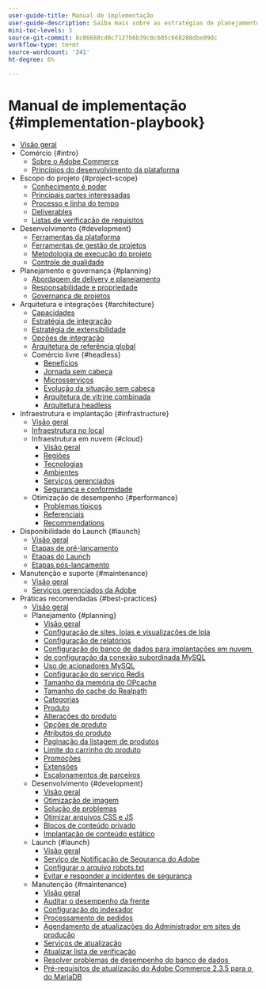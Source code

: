 ```yaml
---
user-guide-title: Manual de implementação
user-guide-description: Saiba mais sobre as estratégias de planejamento e implementação de um site bem-sucedido do Adobe Commerce.
mini-toc-levels: 3
source-git-commit: 8c86688cd0c7127b6b39c0c605c668288dbe09dc
workflow-type: tm+mt
source-wordcount: '241'
ht-degree: 6%

---
```



# Manual de implementação {#implementation-playbook}

- [Visão geral](overview.md)
- Comércio {#intro}
   - [Sobre o Adobe Commerce](intro/about-commerce.md)
   - [Princípios do desenvolvimento da plataforma](intro/platform-development.md)
- Escopo do projeto {#project-scope}
   - [Conhecimento é poder](project-scope/knowledge.md)
   - [Principais partes interessadas](project-scope/key-stakeholders.md)
   - [Processo e linha do tempo](project-scope/process-timeline.md)
   - [Deliverables](project-scope/deliverables.md)
   - [Listas de verificação de requisitos](project-scope/requirement-checklists.md)
- Desenvolvimento {#development}
   - [Ferramentas da plataforma](development/platform-tools.md)
   - [Ferramentas de gestão de projetos](development/project-management-tools.md)
   - [Metodologia de execução do projeto](development/delivery.md)
   - [Controle de qualidade](development/quality-control.md)
- Planejamento e governança {#planning}
   - [Abordagem de delivery e planejamento](planning/delivery.md)
   - [Responsabilidade e propriedade](planning/ownership.md)
   - [Governança de projetos](planning/governance.md)
- Arquitetura e integrações {#architecture}
   - [Capacidades](architecture/capabilities.md)
   - [Estratégia de integração](architecture/integration-strategy.md)
   - [Estratégia de extensibilidade](architecture/extensibility-strategy.md)
   - [Opções de integração](architecture/integration-options.md)
   - [Arquitetura de referência global](architecture/global-reference.md)
   - Comércio livre {#headless}
      - [Benefícios](architecture/headless/benefits.md)
      - [Jornada sem cabeça](architecture/headless/journey-to-headless.md)
      - [Microsserviços](architecture/headless/microservices.md)
      - [Evolução da situação sem cabeça](architecture/headless/evolution.md)
      - [Arquitetura de vitrine combinada](architecture/headless/legacy-storefront.md)
      - [Arquitetura headless](architecture/headless/adobe-commerce.md)
- Infraestrutura e implantação {#infrastructure}
   - [Visão geral](infrastructure/overview.md)
   - [Infraestrutura no local](infrastructure/on-premises.md)
   - Infraestrutura em nuvem {#cloud}
      - [Visão geral](infrastructure/cloud/overview.md)
      - [Regiões](infrastructure/cloud/regions.md)
      - [Tecnologias](infrastructure/cloud/technology.md)
      - [Ambientes](infrastructure/cloud/environments.md)
      - [Serviços gerenciados](infrastructure/cloud/managed-services.md)
      - [Segurança e conformidade](infrastructure/cloud/security.md)
   - Otimização de desempenho {#performance}
      - [Problemas típicos](infrastructure/performance/optimization.md)
      - [Referenciais](infrastructure/performance/benchmarks.md)
      - [Recommendations](infrastructure/performance/recommendations.md)
- Disponibilidade do Launch {#launch}
   - [Visão geral](launch/overview.md)
   - [Etapas de pré-lançamento](launch/pre-launch-steps.md)
   - [Etapas do Launch](launch/launch-steps.md)
   - [Etapas pós-lançamento](launch/post-launch-steps.md)
- Manutenção e suporte {#maintenance}
   - [Visão geral](maintenance/overview.md)
   - [Serviços gerenciados da Adobe](maintenance/adobe-managed-services.md)
- Práticas recomendadas {#best-practices}
   - [Visão geral](best-practices/phases.md)
   - Planejamento {#planning}
      - [Visão geral](best-practices/planning/overview.md)
      - [Configuração de sites, lojas e visualizações de loja](best-practices/planning/sites-stores-store-views.md)
      - [Configuração de relatórios](best-practices/planning/reporting-configuration.md)
      - [Configuração do banco de dados para implantações em nuvem &#x200B;](best-practices/planning/database-on-cloud.md)
      - [&#x200B; de configuração da conexão subordinada MySQL](best-practices/planning/configure-mysql-slave-connection-on-cloud.md)
      - [Uso de acionadores MySQL](best-practices/planning/mysql-triggers-usage.md)
      - [Configuração do serviço Redis](best-practices/planning/redis-service-configuration.md)
      - [Tamanho da memória do OPcache](best-practices/planning/opcache-memory-size.md)
      - [Tamanho do cache do Realpath](best-practices/planning/realpath-cache-size.md)
      - [Categorias](best-practices/planning/category-limits.md)
      - [Produto](best-practices/planning/product-sku-limits.md)
      - [Alterações do produto](best-practices/planning/product-variations.md)
      - [Opções de produto](best-practices/planning/product-options.md)
      - [Atributos do produto](best-practices/planning/product-attributes-and-options.md)
      - [Paginação da listagem de produtos](best-practices/planning/product-listing-pagination.md)
      - [Limite do carrinho do produto](best-practices/planning/product-cart.md)
      - [Promoções](best-practices/planning/product-cart-promotions.md)
      - [Extensões](best-practices/planning/extensions.md)
      - [Escalonamentos de parceiros](best-practices/planning/partner-escalation.md)
   - Desenvolvimento {#development}
      - [Visão geral](best-practices/development/overview.md)
      - [Otimização de imagem](best-practices/development/image-optimization.md)
      - [Solução de problemas](best-practices/development/troubleshooting.md)
      - [Otimizar arquivos CSS e JS](best-practices/development/optimize-css-js-files.md)
      - [Blocos de conteúdo privado](best-practices/development/private-content-block-configuration.md)
      - [Implantação de conteúdo estático](best-practices/development/static-content-deployment.md)
   - Launch {#launch}
      - [Visão geral](best-practices/launch/overview.md)
      - [Serviço de Notificação de Segurança do Adobe](best-practices/launch/security-notification-service.md)
      - [Configurar o arquivo robots.txt](best-practices/launch/robots-txt.md)
      - [Evitar e responder a incidentes de segurança](best-practices/launch/prevent-respond-security-incident.md)
   - Manutenção {#maintenance}
      - [Visão geral](best-practices/maintenance/overview.md)
      - [Auditar o desempenho da frente](best-practices/maintenance/frontend-performance.md)
      - [Configuração do indexador](best-practices/maintenance/indexer-configuration.md)
      - [Processamento de pedidos](best-practices/maintenance/order-processing-configuration.md)
      - [Agendamento de atualizações do Administrador em sites de produção](best-practices/maintenance/scheduling-admin-updates-in-production.md)
      - [Serviços de atualização](best-practices/maintenance/update-services.md)
      - [Atualizar lista de verificação](best-practices/maintenance/upgrade-checklist.md)
      - [Resolver problemas de desempenho do banco de dados &#x200B;](best-practices/maintenance/resolve-database-performance-issues.md)
      - [Pré-requisitos de atualização do Adobe Commerce 2.3.5 para o &#x200B; do MariaDB](best-practices/maintenance/commerce-235-upgrade-prerequisites-mariadb.md)

